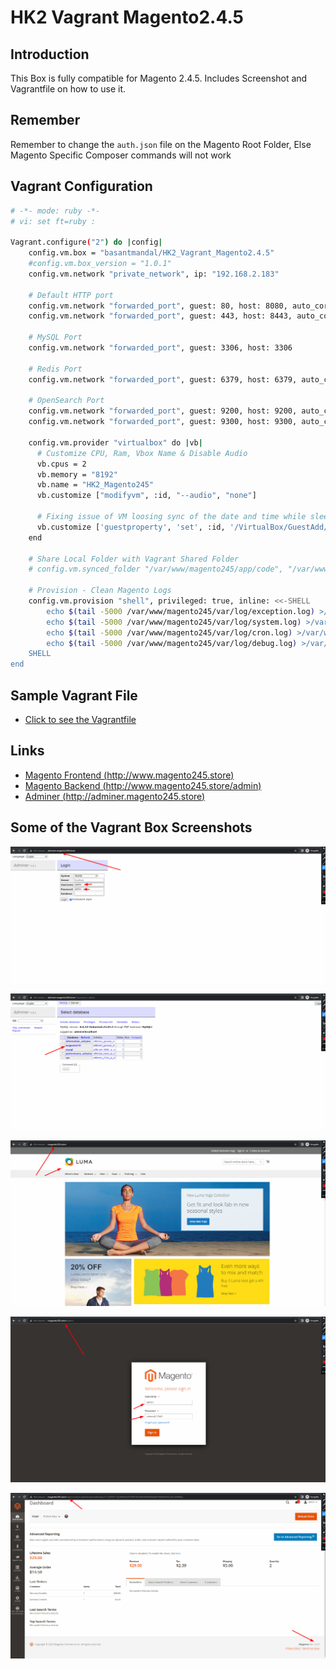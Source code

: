 # HK2 Vagrant Magento2.4.5

## Introduction
This Box is fully compatible for Magento 2.4.5. Includes Screenshot and Vagrantfile on how to use it.

## Remember

Remember to change the `auth.json` file on the Magento Root Folder, Else Magento Specific Composer commands will not work

## Vagrant Configuration

```bash
# -*- mode: ruby -*-
# vi: set ft=ruby :

Vagrant.configure("2") do |config|
    config.vm.box = "basantmandal/HK2_Vagrant_Magento2.4.5"
    #config.vm.box_version = "1.0.1"
    config.vm.network "private_network", ip: "192.168.2.183"

    # Default HTTP port
    config.vm.network "forwarded_port", guest: 80, host: 8080, auto_correct: true
    config.vm.network "forwarded_port", guest: 443, host: 8443, auto_correct: true

    # MySQL Port
    config.vm.network "forwarded_port", guest: 3306, host: 3306

    # Redis Port
    config.vm.network "forwarded_port", guest: 6379, host: 6379, auto_correct: true

    # OpenSearch Port
    config.vm.network "forwarded_port", guest: 9200, host: 9200, auto_correct: true
    config.vm.network "forwarded_port", guest: 9300, host: 9300, auto_correct: true

    config.vm.provider "virtualbox" do |vb|
      # Customize CPU, Ram, Vbox Name & Disable Audio
      vb.cpus = 2
      vb.memory = "8192"
      vb.name = "HK2_Magento245"
      vb.customize ["modifyvm", :id, "--audio", "none"]

      # Fixing issue of VM loosing sync of the date and time while sleeping.
      vb.customize ['guestproperty', 'set', :id, '/VirtualBox/GuestAdd/VBoxService/--timesync-set-threshold', 10000]
    end

    # Share Local Folder with Vagrant Shared Folder
    # config.vm.synced_folder "/var/www/magento245/app/code", "/var/www/magento245/app/code", owner: "vagrant", group: "www-data"

    # Provision - Clean Magento Logs
    config.vm.provision "shell", privileged: true, inline: <<-SHELL
        echo $(tail -5000 /var/www/magento245/var/log/exception.log) >/var/www/magento245/var/log/exception.log
        echo $(tail -5000 /var/www/magento245/var/log/system.log) >/var/www/magento245/var/log/system.log
        echo $(tail -5000 /var/www/magento245/var/log/cron.log) >/var/www/magento245/var/log/cron.log
        echo $(tail -5000 /var/www/magento245/var/log/debug.log) >/var/www/magento245/var/log/debug.log
    SHELL
end
```

## Sample Vagrant File

- [Click to see the Vagrantfile](./Vagrantfile)

## Links

- [Magento Frontend (http://www.magento245.store)](http://www.magento245.store)
- [Magento Backend (http://www.magento245.store/admin)](http://www.magento245.store/admin)
- [Adminer (http://adminer.magento245.store)](http://adminer.magento245.store)

## Some of the Vagrant Box Screenshots

[![Adminer Login](dist/image/adminer_login.png)]()

[![Adminer Database](dist/image/adminer_database.png)]()

[![Magento Frontend](dist/image/magento_frontend.png)]()

[![Magento Admin](dist/image/magento_admin.png)]()

[![Magento Admin Dashboard](dist/image/magento_admin_dashboard.png)]()
